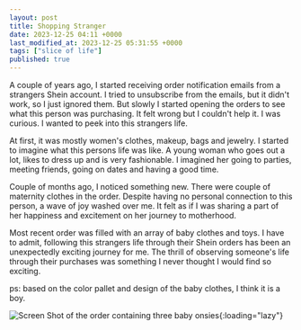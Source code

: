 ```yaml
---
layout: post
title: Shopping Stranger
date: 2023-12-25 04:11 +0000
last_modified_at: 2023-12-25 05:31:55 +0000
tags: ["slice of life"]
published: true
---
```


A couple of years ago, I started receiving order notification emails from a strangers
Shein account. I tried to unsubscribe from the emails, but it didn't work, so I
just ignored them. But slowly I started opening the orders to see what this person
was purchasing. It felt wrong but I couldn't help it. I was curious. I wanted to
peek into this strangers life.

At first, it was mostly women's clothes, makeup, bags and jewelry. I
started to imagine what this persons life was like. A young woman who goes out
a lot, likes to dress up and is very fashionable. I imagined her going to
parties, meeting friends, going on dates and having a good time.

Couple of months ago, I noticed something new. There were couple of maternity
clothes in the order. Despite having no personal connection to this person, a
wave of joy washed over me. It felt as if I was sharing a part of her happiness
and excitement on her journey to motherhood.

Most recent order was filled with an array of baby clothes and toys. I have to
admit, following this strangers life through their Shein orders has been an
unexpectedly exciting journey for me. The thrill of observing someone's life
through their purchases was something I never thought I would find so exciting.

ps: based on the color pallet and design of the baby clothes, I think it is a boy.

![Screen Shot of the order containing three baby onsies](//i.chenna.me/posts/shopping-stranger-2.png){:loading="lazy"}
